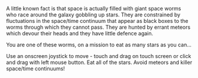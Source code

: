 A little known fact is that space is actually filled with giant space worms who race around the galaxy gobbling up stars. They are constrained by fluctuations in the space/time continuum that appear as black boxes to the worms through which they cannot pass. They are hunted by errant meteors which devour their heads and they have little defence again.

You are one of these worms, on a mission to eat as many stars as you can...

Use an onscreen joystick to move - touch and drag on touch screen or click and drag with left mouse button. Eat all of the stars. Avoid meteors and killer space/time continuums!